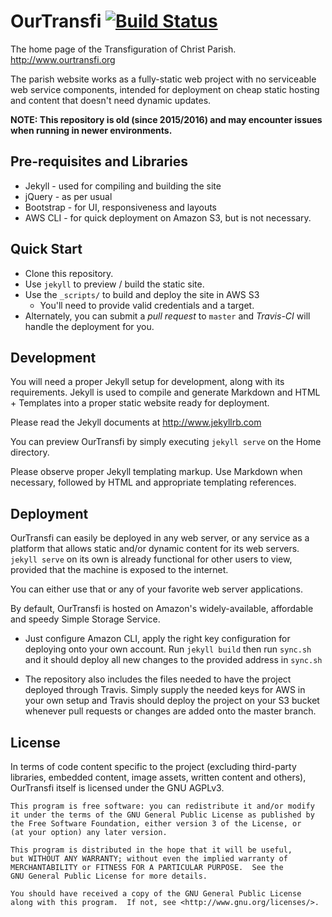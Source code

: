 # OurTransfi [![Build Status](https://travis-ci.org/jerieljan/ourtransfi.svg?branch=master)](https://travis-ci.org/jerieljan/ourtransfi)

The home page of the Transfiguration of Christ Parish.
http://www.ourtransfi.org

The parish website works as a fully-static web project with no
serviceable web service components, intended for deployment on
cheap static hosting and content that doesn't need dynamic updates.

**NOTE: This repository is old (since 2015/2016) and may encounter issues
when running in newer environments.**

## Pre-requisites and Libraries

- Jekyll - used for compiling and building the site
- jQuery - as per usual
- Bootstrap - for UI, responsiveness and layouts
- AWS CLI - for quick deployment on Amazon S3, but is not necessary.

## Quick Start

- Clone this repository.
- Use `jekyll` to preview / build the static site.
- Use the `_scripts/` to build and deploy the site in AWS S3
  - You'll need to provide valid credentials and a target.
- Alternately, you can submit a *pull request* to `master` and *Travis-CI* will handle
  the deployment for you.

## Development

You will need a proper Jekyll setup for development, along with its requirements.
Jekyll is used to compile and generate Markdown and HTML + Templates into a proper static 
website ready for deployment.

Please read the Jekyll documents at http://www.jekyllrb.com 

You can preview OurTransfi by simply executing `jekyll serve` on the Home directory.

Please observe proper Jekyll templating markup. Use Markdown when necessary, followed by HTML 
and appropriate templating references.

## Deployment

OurTransfi can easily be deployed in any web server, or any service as a platform that allows
static and/or dynamic content for its web servers. `jekyll serve` on its own is already functional for other users to view, provided that the machine is exposed to the internet.

You can either use that or any of your favorite web server applications.

By default, OurTransfi is hosted on Amazon's widely-available, affordable and speedy 
Simple Storage Service.

- Just configure Amazon CLI, apply the right key configuration for deploying onto your own account.
Run `jekyll build` then run `sync.sh` and it should deploy all new changes to the provided address 
in `sync.sh`

- The repository also includes the files needed to have the project deployed through Travis. Simply supply the needed keys for
AWS in your own setup and Travis should deploy the project on your S3 bucket whenever pull requests or changes are added onto
the master branch.

## License 

In terms of code content specific to the project 
(excluding third-party libraries, embedded content, image assets, written content and others), 
OurTransfi itself is licensed under the GNU AGPLv3.
 
    This program is free software: you can redistribute it and/or modify
    it under the terms of the GNU General Public License as published by
    the Free Software Foundation, either version 3 of the License, or
    (at your option) any later version.

    This program is distributed in the hope that it will be useful,
    but WITHOUT ANY WARRANTY; without even the implied warranty of
    MERCHANTABILITY or FITNESS FOR A PARTICULAR PURPOSE.  See the
    GNU General Public License for more details.

    You should have received a copy of the GNU General Public License
    along with this program.  If not, see <http://www.gnu.org/licenses/>.
